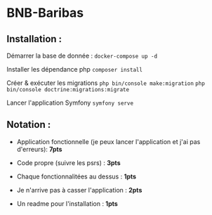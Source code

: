 # BNB-Baribas

## Installation :

Démarrer la base de donnée :
`docker-compose up -d`
 
 Installer les dépendance php
 `composer install`

Créer & exécuter les migrations
`php bin/console make:migration`
`php bin/console doctrine:migrations:migrate`
  
  Lancer l'application Symfony
  `symfony serve`
  

## Notation :

  

- Application fonctionnelle (je peux lancer l'application et j'ai pas d'erreurs): **7pts**

- Code propre (suivre les psrs) : **3pts**

- Chaque fonctionnalitées au dessus : **1pts**

- Je n'arrive pas à casser l'application : **2pts**

- Un readme pour l'installation : **1pts**

 